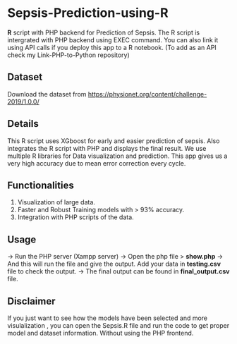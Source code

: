 # Sepsis-Prediction-using-R
**R** script with PHP backend for Prediction of Sepsis. The R script is intergrated with PHP backend using EXEC command. You can also link it using API calls if you deploy this app to a R notebook. (To add as an API check my Link-PHP-to-Python repository)

## Dataset
Download the dataset from https://physionet.org/content/challenge-2019/1.0.0/

## Details
This R script uses XGboost for early and easier prediction of sepsis. Also integrates the R script with PHP and displays the final result. We use multiple R libraries for Data visualization and prediction. This app gives us a very high accuracy due to mean error correction every cycle.

## Functionalities
1. Visualization of large data.
2. Faster and Robust Training models with > 93% accuracy.
3. Integration with PHP scripts of the data.

## Usage
-> Run the PHP server (Xampp server)
-> Open the php file > **show.php**
-> And this will run the file and give the output. Add your data in **testing.csv** file to check the output.
-> The final output can be found in **final_output.csv** file.

## Disclaimer
If you just want to see how the models have been selected and more visulalization , you can open the Sepsis.R file and run the code to get proper model and dataset information. Without using the PHP frontend.

